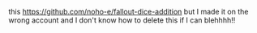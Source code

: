 this https://github.com/noho-e/fallout-dice-addition but I made it on the wrong account and I don't know how to delete this if I can blehhhh!!
